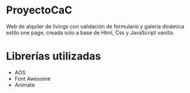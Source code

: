 # ProyectoCaC

Web de alquiler de livings con validación de formulario y galeria dinámica estilo one page, creada solo a base de Html, Css y JavaScript vanilla.

# Librerías utilizadas

- AOS
- Font Awesome
- Animate
